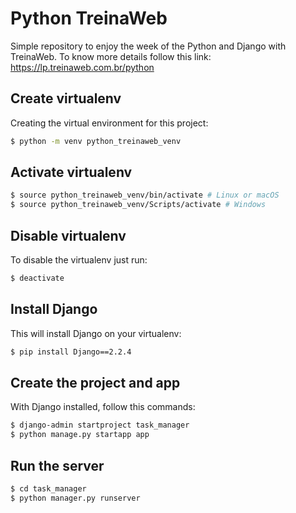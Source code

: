 # Python TreinaWeb
Simple repository to enjoy the week of the Python and Django with TreinaWeb.
To know more details follow this link: https://lp.treinaweb.com.br/python

## Create virtualenv
 Creating the virtual environment for this project:
```sh
$ python -m venv python_treinaweb_venv
```

## Activate virtualenv
```sh
$ source python_treinaweb_venv/bin/activate # Linux or macOS
$ source python_treinaweb_venv/Scripts/activate # Windows
```

## Disable virtualenv
To disable the virtualenv just run:
```sh
$ deactivate
```

## Install Django
This will install Django on your virtualenv:
```sh
$ pip install Django==2.2.4
```

## Create the project and app
With Django installed, follow this commands:
```sh
$ django-admin startproject task_manager
$ python manage.py startapp app
```

## Run the server
```sh
$ cd task_manager
$ python manager.py runserver
```